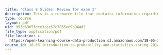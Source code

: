 ```yaml
---
title: 'Class 8 Slides: Review for exam 1'
description: This is a resource file that contains information regarding review for exam 1.
type: course
layout: pdf
uid: 953d6305fdce3cec67c7855ec9b944d2
file_type: application/pdf
file_location: >-
  https://open-learning-course-data-production.s3.amazonaws.com/18-05-introduction-to-probability-and-statistics-spring-2014/953d6305fdce3cec67c7855ec9b944d2_MIT18_05S14_class8slides.pdf
course_id: 18-05-introduction-to-probability-and-statistics-spring-2014
---
```

